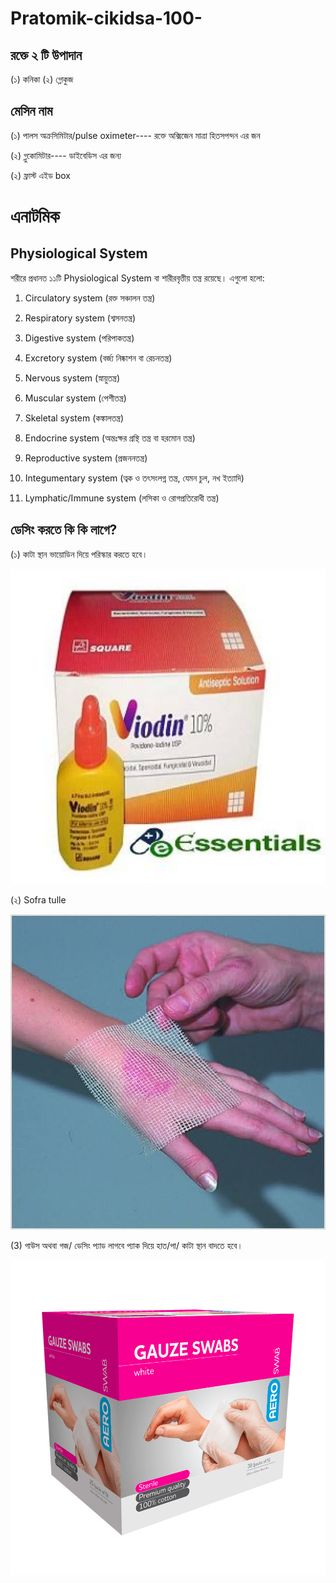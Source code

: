 # Pratomik-cikidsa-100-


## রক্তে ২ টি উপাদান 
(১) কনিকা 
(২) গ্লোকুজ

## মেসিন নাম
(১) পালস অক্রসিমিটার/pulse oximeter---- রক্তে অক্সিজেন মাত্রা হিতসপন্দন এর জন

(২) গ্লুকোমিটার---- ডাইবেডিস এর জন্য

(২) ফ্রাস্ট এইড box


# এনাটমিক


## Physiological System

শরীরে প্রধানত ১১টি Physiological System বা শারীরবৃত্তীয় তন্ত্র রয়েছে। এগুলো হলো:

1. Circulatory system (রক্ত সঞ্চালন তন্ত্র)


2. Respiratory system (শ্বসনতন্ত্র)


3. Digestive system (পরিপাকতন্ত্র)


4. Excretory system (বর্জ্য নিষ্কাশন বা রেচনতন্ত্র)


5. Nervous system (স্নায়ুতন্ত্র)


6. Muscular system (পেশীতন্ত্র)


7. Skeletal system (কঙ্কালতন্ত্র)


8. Endocrine system (অন্তঃক্ষর গ্রন্থি তন্ত্র বা হরমোন তন্ত্র)


9. Reproductive system (প্রজননতন্ত্র)


10. Integumentary system (ত্বক ও তৎসংলগ্ন তন্ত্র, যেমন চুল, নখ ইত্যাদি)


11. Lymphatic/Immune system (লসিকা ও রোগপ্রতিরোধী তন্ত্র)











##  ডেসিং করতে কি কি লাগে?


(১) কাটা স্থান ভায়োডিন দিয়ে পরিস্কার করতে হবে।

<!--[profile](./w.jpg)-->
<img src="vi.jpeg" width="600"/>




(২) Sofra tulle 


<!--[profile](./w.jpg)-->
<img src="t.jpeg" width="600"/>



(3) গাউস অথবা গজ/ ডেসিং প্যাড লাগবে প্যাক দিয়ে হাত/পা/ কাটা স্থান বাদতে হবে।

<!--[profile](./w.jpg)-->
<img src="g.png" width="600"/>
